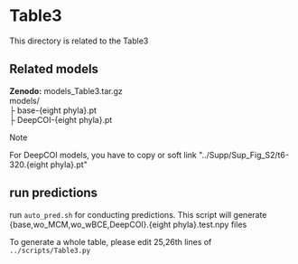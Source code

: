 # Table3
This directory is related to the Table3

## Related models
**Zenodo:** models\_Table3.tar.gz  
models/  
├ base-{eight phyla}.pt   
├ DeepCOI-{eight phyla}.pt  

> [!NOTE]  
> For DeepCOI models, you have to copy or soft link "../Supp/Sup_Fig_S2/t6-320.{eight phyla}.pt"

## run predictions
run `auto_pred.sh` for conducting predictions. This script will generate  {base,wo_MCM,wo_wBCE,DeepCOI}.{eight phyla}.test.npy files

To generate a whole table, please edit 25,26th lines of `../scripts/Table3.py`
